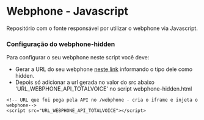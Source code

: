 # Webphone - Javascript
Repositório com o fonte responsável por utilizar o webphone via Javascript.

### Configuração do webphone-hidden

Para configurar o seu webphone neste script você deve:
* Gerar a URL do seu webphone [neste link](https://api2.totalvoice.com.br/doc/#!/Central/get_webphone) informando o tipo dele como hidden.
* Depois só adicionar a url gerada no valor do src abaixo 'URL_WEBPHONE_API_TOTALVOICE' no script webphone-hidden.html
```
<!-- URL que foi pega pela API no /webphone - cria o iframe e injeta o webphone-->
<script src="URL_WEBPHONE_API_TOTALVOICE"></script>
```